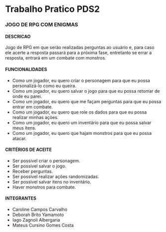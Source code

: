 # Trabalho Pratico PDS2
<h3>JOGO DE RPG COM ENIGMAS</h3>

<h4>DESCRICAO</h4>

Jogo de RPG em que serão realizadas perguntas ao usuário e, para caso ele acerte a resposta passará 
para a próxima fase, entretanto se errar a resposta, entrará em um combate com monstros.

<h4>FUNCIONALIDADES</h4>

- Como um jogador, eu quero criar o personagem para que eu possa personalizá-lo como eu queira.
- Como um jogador, eu quero salvar o jogo para que eu possa retomar de onde eu parei.
- Como um jogador, eu quero que me façam perguntas para que eu possa entrar em combate.
- Como um jogador, eu quero que role os dados para que eu possa realizar minhas ações.
- Como um jogador, eu quero um inventário para que eu possa salvar meus itens.
- Como um jogador, eu quero que hajam monstros para que eu possa atacar.

<h4>CRITÉRIOS DE ACEITE</h4>

- Ser possivel criar o personagem.
- Ser possivel salvar o jogo.
- Receber perguntas.
- Ser possivel realizar ações randomizadas. 
- Ser possivel salvar itens no inventário.
- Haver monstros para combate.

<h4>INTEGRANTES</h4>

- Caroline Campos Carvalho
- Deborah Brito Yamamoto
- Iago Zagnoli Albergaria
- Mateus Cursino Gomes Costa
